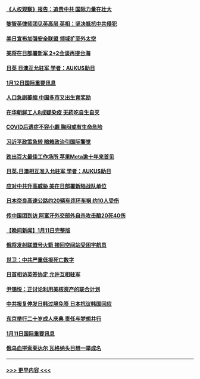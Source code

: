 #### [《人权观察》报告：追责中共 国际力量在壮大](../pages/prog202/a103623632.md?t=01130643) 
#### [黎智英律师团见英高层 英相：坚决抵抗中共侵犯](../pages/prog202/a103623630.md?t=01130643) 
#### [美日宣布加强安全联盟 领域扩至外太空](../pages/prog202/a103623615.md?t=01130643) 
#### [美将在日部署新军 2+2会谈再提台海](../pages/prog202/a103623387.md?t=01130643) 
#### [日英 日澳互允驻军 学者：AUKUS助日](../pages/prog202/a103623384.md?t=01130643) 
#### [1月12日国际重要讯息](../pages/prog202/a103623383.md?t=01130643) 
#### [人口急剧萎缩 中国多市又出生育奖励](../pages/prog202/a103623363.md?t=01130643) 
#### [在华朝鲜工人8成疑染疫 无药吃自生自灭](../pages/prog202/a103623354.md?t=01130643) 
#### [COVID后遗症不容小觑 胸闷或有生命危险](../pages/prog202/a103623358.md?t=01130643) 
#### [习近平政策急转 暗箱政治引国际警觉](../pages/prog202/a103623321.md?t=01130643) 
#### [跌出百大最佳工作场所 苹果Meta逾十年来首见](../pages/prog202/a103623232.md?t=01130643) 
#### [日英.日澳相互准入允驻军 学者：AUKUS助日](../pages/prog202/a103623213.md?t=01130643) 
#### [应对中共升高威胁 美在日部署新陆战队单位](../pages/prog202/a103623200.md?t=01130643) 
#### [日本奈良高速公路约20辆车连环车祸 约10人受伤](../pages/prog202/a103623165.md?t=01130643) 
#### [传中国团到访 阿富汗外交部外自杀攻击酿20死40伤](../pages/prog202/a103623081.md?t=01130643) 
#### [【晚间新闻】1月11日完整版](../pages/prog202/a103623077.md?t=01130643) 
#### [俄将发射联盟号火箭 接回空间站受困宇航员](../pages/prog202/a103622991.md?t=01130643) 
#### [世卫：中共严重低报死亡数字](../pages/prog202/a103622987.md?t=01130643) 
#### [日首相访英签协定 允许互相驻军](../pages/prog202/a103622992.md?t=01130643) 
#### [尹锡悦：正讨论利用美核资产的联合计划](../pages/prog202/a103622840.md?t=01130643) 
#### [中共报复停发日韩过境免签 日本抗议韩国回应](../pages/prog202/a103622841.md?t=01130643) 
#### [东京举行二十岁成人庆典  责任与梦想并行](../pages/prog202/a103622577.md?t=01130643) 
#### [1月11日国际重要讯息](../pages/prog202/a103622567.md?t=01130643) 
#### [俄乌血拼索莱达尔 瓦格纳头目想一举成名](../pages/prog202/a103622562.md?t=01130643) 

----
#### [ >>> 更早内容 <<< ](../indexes/prog202-earlier.md)

